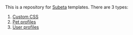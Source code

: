 This is a repository for [Subeta](https://subeta.net) templates. There are 3 types:

1. [Custom CSS](https://hongske.github.io/subeta/custom-css)
2. [Pet profiles](https://hongske.github.io/subeta/pet-profiles)
3. [User profiles](https://hongske.github.io/subeta/user-profiles)
